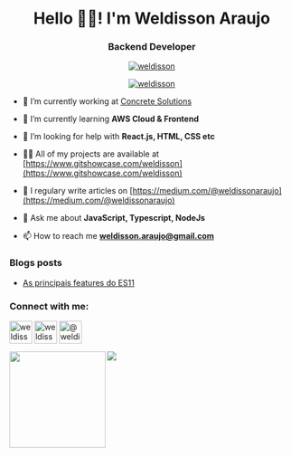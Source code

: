 
<h1 align="center">Hello 👋🏼! I'm Weldisson Araujo</h1>
<h3 align="center">Backend Developer</h3>



<p align="center"> <a href="https://github.com/ryo-ma/github-profile-trophy"><img src="https://github-profile-trophy.vercel.app/?username=weldisson" alt="weldisson" /></a> </p>

<p align="center"> <a href="https://twitter.com/weldisson" target="blank"><img src="https://img.shields.io/twitter/follow/weldisson?logo=twitter&style=for-the-badge" alt="weldisson" /></a> </p>

- 🔭 I’m currently working at [Concrete Solutions](https://github.com/concretesolutions)

- 🌱 I’m currently learning **AWS Cloud & Frontend**

- 🤝 I’m looking for help with **React.js, HTML, CSS etc**

- 👨‍💻 All of my projects are available at [https://www.gitshowcase.com/weldisson](https://www.gitshowcase.com/weldisson)

- 📝 I regulary write articles on [https://medium.com/@weldissonaraujo](https://medium.com/@weldissonaraujo)

- 💬 Ask me about **JavaScript, Typescript, NodeJs**

- 📫 How to reach me **weldisson.araujo@gmail.com**

### Blogs posts
- [As principais features do ES11](https://medium.com/concretebr/principais-features-do-es11-2748c0477191)

<h3 align="left">Connect with me:</h3>
<p align="left">

<a href="https://twitter.com/weldisson" target="blank"><img align="center" src="https://img.icons8.com/fluent/48/000000/twitter.png" alt="weldisson" height="40" width="40" /></a> <a href="https://instagram.com/weldissonaraujo" target="blank"><img align="center" src="https://img.icons8.com/color/48/000000/instagram-new--v1.png" alt="weldissonaraujo" height="40" width="40" /></a> <a href="https://medium.com/@weldisson" target="blank"><img align="center" src="https://img.icons8.com/ios-glyphs/30/fa314a/medium-monogram.png" alt="@weldisson" height="40" width="40" /></a></p>

<div>
  <img height="170" align="left" src="https://github-readme-stats.vercel.app/api?username=weldisson&count_private=true&include_all_commits=true" />
  <img src="https://github-readme-stats.vercel.app/api/top-langs/?username=weldisson&layout=compact" />
</div>